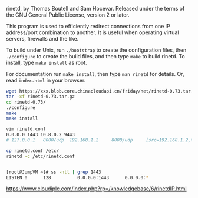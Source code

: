 rinetd, by Thomas Boutell and Sam Hocevar. Released under the terms
of the GNU General Public License, version 2 or later.

This program is used to efficiently redirect connections from one IP
address/port combination to another. It is useful when operating virtual
servers, firewalls and the like.

To build under Unix, run `./bootstrap` to create the configuration
files, then `./configure` to create the build files, and then type
`make` to build rinetd. To install, type `make install` as root.

For documentation run `make install`, then type `man rinetd` for
details. Or, read `index.html` in your browser.

```bash
wget https://xxx.blob.core.chinacloudapi.cn/friday/net/rinetd-0.73.tar.gz
tar -xf rinetd-0.73.tar.gz
cd rinetd-0.73/
./configure
make
make install

vim rinetd.conf
0.0.0.0 1443 10.8.0.2 9443
# 127.0.0.1   8000/udp  192.168.1.2     8000/udp     [src=192.168.1.2,timeout=1200]

cp rinetd.conf /etc/
rinetd -c /etc/rinetd.conf


[root@JumpVM ~]# ss -ntl | grep 1443
LISTEN 0      128          0.0.0.0:1443      0.0.0.0:*
```   
https://www.cloudiplc.com/index.php?rp=/knowledgebase/6/rinetdIP.html   
